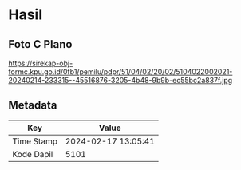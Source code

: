 # Hasil

## Foto C Plano

https://sirekap-obj-formc.kpu.go.id/0fb1/pemilu/pdpr/51/04/02/20/02/5104022002021-20240214-233315--45516876-3205-4b48-9b9b-ec55bc2a837f.jpg


## Metadata

| Key        | Value               |
| ---------- | ------------------- |
| Time Stamp | 2024-02-17 13:05:41 |
| Kode Dapil | 5101                |



